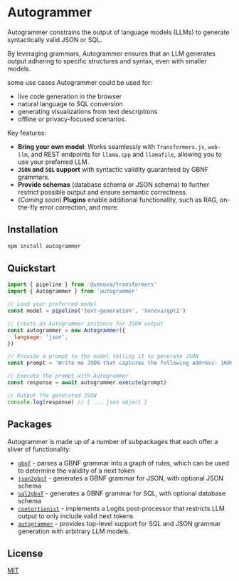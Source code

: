 # Autogrammer

Autogrammer constrains the output of language models (LLMs) to generate syntactically valid JSON or SQL. 

By leveraging grammars, Autogrammer ensures that an LLM generates output adhering to specific structures and syntax, even with smaller models. 

some use cases Autogrammer could be used for:

- live code generation in the browser
- natural language to SQL conversion
- generating visualizations from text descriptions
- offline or privacy-focused scenarios. 

Key features:

- **Bring your own model**: Works seamlessly with `Transformers.js`, `web-llm`, and REST endpoints for `llama.cpp` and `llamafile`, allowing you to use your preferred LLM.
- **`JSON` and `SQL` support** with syntactic validity guaranteed by GBNF grammars.
- **Provide schemas** (database schema or JSON schema) to further restrict possible output and ensure semantic correctness.
- (*Coming soon*) **Plugins** enable additional functionality, such as RAG, on-the-fly error correction, and more.

## Installation

```bash
npm install autogrammer
```

## Quickstart

```javascript
import { pipeline } from '@xenova/transformers'
import { Autogrammer } from 'autogrammer'

// Load your preferred model
const model = pipeline('text-generation', 'Xenova/gpt2')

// Create an Autogrammer instance for JSON output
const autogrammer = new Autogrammer({
  language: 'json',
})

// Provide a prompt to the model telling it to generate JSON
const prompt = 'Write me JSON that captures the following address: 1600 Pennsylvania Avenue NW, Washington, DC 20500'

// Execute the prompt with Autogrammer
const response = await autogrammer.execute(prompt)

// Output the generated JSON
console.log(response) // { ... json object }
```

## Packages

Autogrammer is made up of a number of subpackages that each offer a sliver of functionality:

- [`gbnf`](packages/gbnf/README.md) - parses a GBNF grammar into a graph of rules, which can be used to determine the validity of a next token
- [`json2gbnf`](packages/json2gbnf/javascript) - generates a GBNF grammar for JSON, with optional JSON schema
- [`sql2gbnf`](packages/sql2gbnf/javascript) - generates a GBNF grammar for SQL, with optional database schema
- [`contortionist`](packages/contort/README.md) - implements a Logits post-processor that restricts LLM output to only include valid next tokens
- [`autogrammer`](packages/autogrammer/javascript/) - provides top-level support for SQL and JSON grammar generation with arbitrary LLM models.

## License

[MIT](LICENSE)
